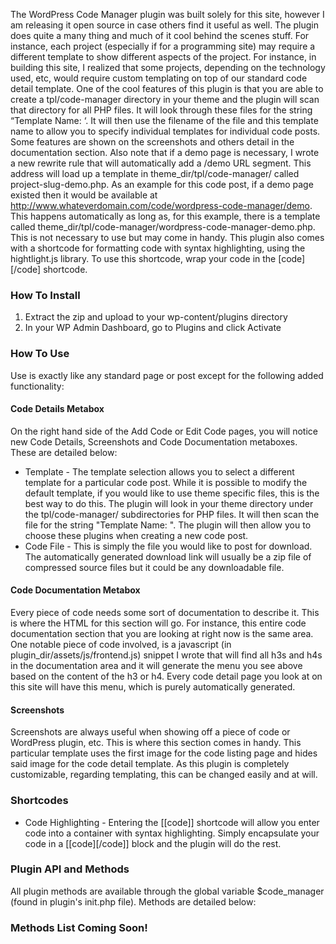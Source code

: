 The WordPress Code Manager plugin was built solely for this site, however I am releasing it open source in case others find it useful as well. The plugin does quite a many thing and much of it cool behind the scenes stuff. For instance, each project (especially if for a programming site) may require a different template to show different aspects of the project. For instance, in building this site, I realized that some projects, depending on the technology used, etc, would require custom templating on top of our standard code detail template. One of the cool features of this plugin is that you are able to create a tpl/code-manager directory in your theme and the plugin will scan that directory for all PHP files. It will look through these files for the string “Template Name: ‘. It will then use the filename of the file and this template name to allow you to specify individual templates for individual code posts. Some features are shown on the screenshots and others detail in the documentation section. Also note that if a demo page is necessary, I wrote a new rewrite rule that will automatically add a /demo URL segment. This address will load up a template in theme_dir/tpl/code-manager/ called project-slug-demo.php. As an example for this code post, if a demo page existed then it would be available at http://www.whateverdomain.com/code/wordpress-code-manager/demo. This happens automatically as long as, for this example, there is a template called theme_dir/tpl/code-manager/wordpress-code-manager-demo.php. This is not necessary to use but may come in handy. This plugin also comes with a shortcode for formatting code with syntax highlighting, using the hightlight.js library. To use this shortcode, wrap your code in the [code][/code] shortcode.

### How To Install

1.  Extract the zip and upload to your wp-content/plugins directory
2.  In your WP Admin Dashboard, go to Plugins and click Activate

### How To Use

Use is exactly like any standard page or post except for the following added functionality:

#### Code Details Metabox

On the right hand side of the Add Code or Edit Code pages, you will notice new Code Details, Screenshots and Code Documentation metaboxes. These are detailed below:

*   <span>Template</span> - The template selection allows you to select a different template for a particular code post. While it is possible to modify the default template, if you would like to use theme specific files, this is the best way to do this. The plugin will look in your theme directory under the tpl/code-manager/ subdirectories for PHP files. It will then scan the file for the string "Template Name: ". The plugin will then allow you to choose these plugins when creating a new code post.
*   <span>Code File</span> - This is simply the file you would like to post for download. The automatically generated download link will usually be a zip file of compressed source files but it could be any downloadable file.

#### Code Documentation Metabox

Every piece of code needs some sort of documentation to describe it. This is where the HTML for this section will go. For instance, this entire code documentation section that you are looking at right now is the same area. One notable piece of code involved, is a javascript (in plugin_dir/assets/js/frontend.js) snippet I wrote that will find all h3s and h4s in the documentation area and it will generate the menu you see above based on the content of the h3 or h4\. Every code detail page you look at on this site will have this menu, which is purely automatically generated.

#### Screenshots

Screenshots are always useful when showing off a piece of code or WordPress plugin, etc. This is where this section comes in handy. This particular template uses the first image for the code listing page and hides said image for the code detail template. As this plugin is completely customizable, regarding templating, this can be changed easily and at will.

### Shortcodes

*   Code Highlighting - Entering the [[code]] shortcode will allow you enter code into a container with syntax highlighting. Simply encapsulate your code in a [[code][/code]] block and the plugin will do the rest.

### Plugin API and Methods

All plugin methods are available through the global variable $code_manager (found in plugin's init.php file). Methods are detailed below:

### Methods List Coming Soon!
